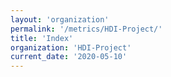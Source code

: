 ```yaml
---
layout: 'organization'
permalink: '/metrics/HDI-Project/'
title: 'Index'
organization: 'HDI-Project'
current_date: '2020-05-10'
---
```

